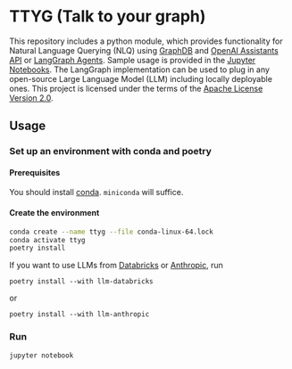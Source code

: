 # TTYG (Talk to your graph)

This repository includes a python module, which provides functionality for Natural Language Querying (NLQ) using [GraphDB](https://graphdb.ontotext.com/) and [OpenAI Assistants API](https://platform.openai.com/docs/api-reference/assistants) or [LangGraph Agents](https://langchain-ai.github.io/langgraph/how-tos/create-react-agent/).
Sample usage is provided in the [Jupyter Notebooks](jupyter_notebooks).
The LangGraph implementation can be used to plug in any open-source Large Language Model (LLM) including locally deployable ones.
This project is licensed under the terms of the [Apache License Version 2.0](LICENSE).

## Usage

### Set up an environment with conda and poetry

#### Prerequisites

You should install [conda](https://docs.conda.io/projects/conda/en/latest/user-guide/install/index.html). `miniconda` will suffice.

#### Create the environment

```bash
conda create --name ttyg --file conda-linux-64.lock
conda activate ttyg
poetry install
```

If you want to use LLMs from [Databricks](https://www.databricks.com/) or [Anthropic](https://www.anthropic.com/), run
```
poetry install --with llm-databricks
```

or

```
poetry install --with llm-anthropic
```

### Run

```bash
jupyter notebook
```

